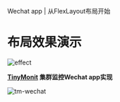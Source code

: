 

Wechat app | 从FlexLayout布局开始


# 布局效果演示

![effect](http://hardog.net/images/assist/20160930/wechat-effect-app-xM.gif)

**[TinyMonit](https://github.com/hardog/tinymonit.git) 集群监控Wechat app实现**

![tm-wechat](http://hardog.net/images/assist/20161008/tm-wechat-example.gif)

